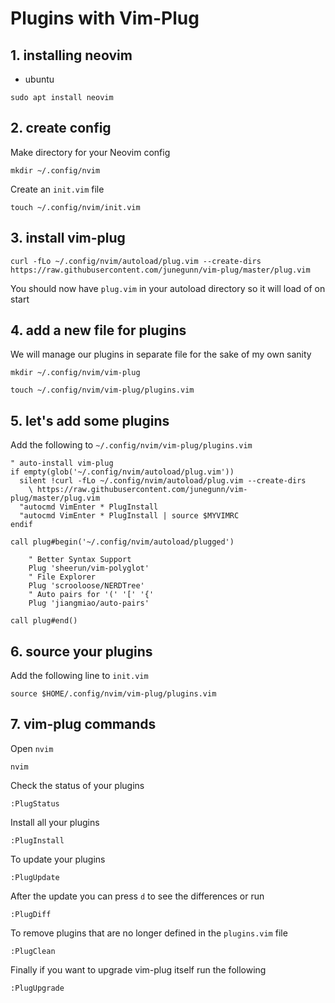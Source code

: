 
# Plugins with Vim-Plug

## 1. installing neovim 
* ubuntu
~~~ shell
sudo apt install neovim 
~~~

## 2. create config
Make directory for your Neovim config 
~~~ shell
mkdir ~/.config/nvim
~~~

Create an `init.vim` file
~~~ shell
touch ~/.config/nvim/init.vim
~~~

## 3. install vim-plug
~~~ shell
curl -fLo ~/.config/nvim/autoload/plug.vim --create-dirs https://raw.githubusercontent.com/junegunn/vim-plug/master/plug.vim

~~~

You should now have `plug.vim` in your autoload directory so it will load of on start

## 4. add a new file for plugins
We will manage our plugins in separate file for the sake of my own sanity
~~~ shell
mkdir ~/.config/nvim/vim-plug

touch ~/.config/nvim/vim-plug/plugins.vim
~~~

## 5. let's add some plugins 
Add the following to `~/.config/nvim/vim-plug/plugins.vim`

~~~ shell
" auto-install vim-plug
if empty(glob('~/.config/nvim/autoload/plug.vim'))
  silent !curl -fLo ~/.config/nvim/autoload/plug.vim --create-dirs
    \ https://raw.githubusercontent.com/junegunn/vim-plug/master/plug.vim
  "autocmd VimEnter * PlugInstall
  "autocmd VimEnter * PlugInstall | source $MYVIMRC
endif

call plug#begin('~/.config/nvim/autoload/plugged')

    " Better Syntax Support
    Plug 'sheerun/vim-polyglot'
    " File Explorer
    Plug 'scrooloose/NERDTree'
    " Auto pairs for '(' '[' '{'
    Plug 'jiangmiao/auto-pairs'

call plug#end()
~~~

## 6. source your plugins 
Add the following line to `init.vim`
~~~ shell
source $HOME/.config/nvim/vim-plug/plugins.vim
~~~

## 7. vim-plug commands
Open `nvim`
~~~ shell
nvim 
~~~

Check the status of your plugins
~~~ shell
:PlugStatus
~~~

Install all your plugins 
~~~ shell
:PlugInstall
~~~

To update your plugins
~~~ shell
:PlugUpdate
~~~

After the update you can press `d` to see the differences or run
~~~ shell 
:PlugDiff
~~~

To remove plugins that are no longer defined in the `plugins.vim` file 
~~~ shell
:PlugClean
~~~

Finally if you want to upgrade vim-plug itself run the following
~~~ shell
:PlugUpgrade
~~~
